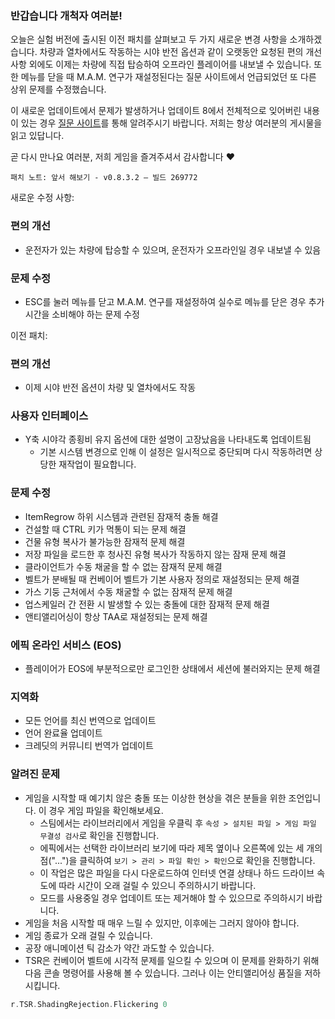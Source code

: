 ### 반갑습니다 개척자 여러분!

오늘은 실험 버전에 출시된 이전 패치를 살펴보고 두 가지 새로운 변경 사항을 소개하겠습니다. 차량과 열차에서도 작동하는 시야 반전 옵션과 같이 오랫동안 요청된 편의 개선 사항 외에도 이제는 차량에 직접 탑승하여 오프라인 플레이어를 내보낼 수 있습니다. 또한 메뉴를 닫을 때 M.A.M. 연구가 재설정된다는 질문 사이트에서 언급되었던 또 다른 상위 문제를 수정했습니다.

이 새로운 업데이트에서 문제가 발생하거나 업데이트 8에서 전체적으로 잊어버린 내용이 있는 경우 [질문 사이트](https://questions.satisfactorygame.com/)를 통해 알려주시기 바랍니다. 저희는 항상 여러분의 게시물을 읽고 있답니다.

곧 다시 만나요 여러분, 저희 게임을 즐겨주셔서 감사합니다 ❤️

```
패치 노트: 앞서 해보기 - v0.8.3.2 – 빌드 269772
```

새로운 수정 사항:

### 편의 개선
- 운전자가 있는 차량에 탑승할 수 있으며, 운전자가 오프라인일 경우 내보낼 수 있음

### 문제 수정
- ESC를 눌러 메뉴를 닫고 M.A.M. 연구를 재설정하여 실수로 메뉴를 닫은 경우 추가 시간을 소비해야 하는 문제 수정

이전 패치:

### 편의 개선
- 이제 시야 반전 옵션이 차량 및 열차에서도 작동

### 사용자 인터페이스
- Y축 시야각 종횡비 유지 옵션에 대한 설명이 고장났음을 나타내도록 업데이트됨
  - 기본 시스템 변경으로 인해 이 설정은 일시적으로 중단되며 다시 작동하려면 상당한 재작업이 필요합니다.

### 문제 수정
- ItemRegrow 하위 시스템과 관련된 잠재적 충돌 해결
- 건설할 때 CTRL 키가 먹통이 되는 문제 해결
- 건물 유형 복사가 불가능한 잠재적 문제 해결
- 저장 파일을 로드한 후 청사진 유형 복사가 작동하지 않는 잠재 문제 해결
- 클라이언트가 수동 채굴을 할 수 없는 잠재적 문제 해결
- 벨트가 분배될 때 컨베이어 벨트가 기본 사용자 정의로 재설정되는 문제 해결
- 가스 기둥 근처에서 수동 채굴할 수 없는 잠재적 문제 해결
- 업스케일러 간 전환 시 발생할 수 있는 충돌에 대한 잠재적 문제 해결
- 앤티앨리어싱이 항상 TAA로 재설정되는 문제 해결

### 에픽 온라인 서비스 (EOS)
- 플레이어가 EOS에 부분적으로만 로그인한 상태에서 세션에 불러와지는 문제 해결

### 지역화
- 모든 언어를 최신 번역으로 업데이트
- 언어 완료율 업데이트
- 크레딧의 커뮤니티 번역가 업데이트

### 알려진 문제
- 게임을 시작할 때 예기치 않은 충돌 또는 이상한 현상을 겪은 분들을 위한 조언입니다. 이 경우 게임 파일을 확인해보세요.
  - 스팀에서는 라이브러리에서 게임을 우클릭 후 `속성 > 설치된 파일 > 게임 파일 무결성 검사`로 확인을 진행합니다.
  - 에픽에서는 선택한 라이브러리 보기에 따라 제목 옆이나 오른쪽에 있는 세 개의 점("...")을 클릭하여 `보기 > 관리 > 파일 확인 > 확인`으로 확인을 진행합니다.
  - 이 작업은 많은 파일을 다시 다운로드하여 인터넷 연결 상태나 하드 드라이브 속도에 따라 시간이 오래 걸릴 수 있으니 주의하시기 바랍니다.
  - 모드를 사용중일 경우 업데이트 또는 제거해야 할 수 있으므로 주의하시기 바랍니다.
- 게임을 처음 시작할 때 매우 느릴 수 있지만, 이후에는 그러지 않아야 합니다.
- 게임 종료가 오래 걸릴 수 있습니다.
- 공장 애니메이션 틱 감소가 약간 과도할 수 있습니다.
- TSR은 컨베이어 벨트에 시각적 문제를 일으킬 수 있으며 이 문제를 완화하기 위해 다음 콘솔 명령어를 사용해 볼 수 있습니다. 그러나 이는 안티앨리어싱 품질을 저하시킵니다.
```cpp
r.TSR.ShadingRejection.Flickering 0
```